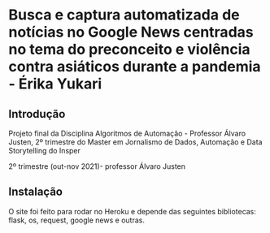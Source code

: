 # Busca e captura automatizada de notícias no Google News centradas no tema do preconceito e violência contra asiáticos durante a pandemia - Érika Yukari 

## Introdução 
Projeto final da Disciplina Algoritmos de Automação - Professor Álvaro Justen, 2º trimestre do Master em Jornalismo de Dados, Automação e Data Storytelling do Insper 

2º trimestre (out-nov 2021)-  professor Álvaro Justen 

## Instalação
O site foi feito para rodar no Heroku e depende das seguintes bibliotecas: flask, os, request, google news e outras. 

